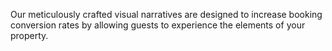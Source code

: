 Our meticulously crafted visual narratives are designed to increase booking conversion rates by allowing guests to experience the elements of your property.
